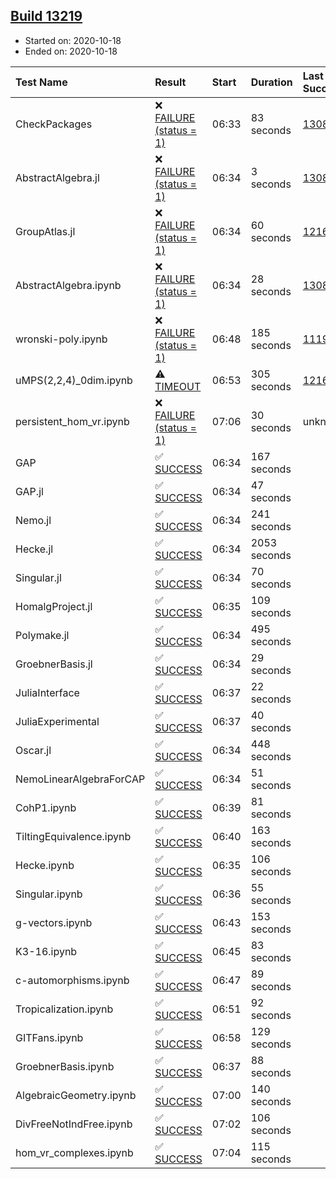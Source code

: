 ## [Build 13219](https://oscarci.mathematik.uni-kl.de/job/oscar/13219/)

* Started on: 2020-10-18
* Ended on: 2020-10-18

| Test Name    | Result | Start | Duration | Last Success | First Failure |
|:-------------|:-------|:------|:---------|:-------------|:--------------|
| CheckPackages | ❌ [FAILURE (status = 1)](https://oscarci.mathematik.uni-kl.de/job/oscar/13219/artifact/logs/build-13219/CheckPackages.log) | 06:33 | 83 seconds | [13085](https://oscarci.mathematik.uni-kl.de/job/oscar/13085/) | [13086](https://oscarci.mathematik.uni-kl.de/job/oscar/13086/) |
| AbstractAlgebra.jl | ❌ [FAILURE (status = 1)](https://oscarci.mathematik.uni-kl.de/job/oscar/13219/artifact/logs/build-13219/AbstractAlgebra.jl.log) | 06:34 | 3 seconds | [13085](https://oscarci.mathematik.uni-kl.de/job/oscar/13085/) | [13086](https://oscarci.mathematik.uni-kl.de/job/oscar/13086/) |
| GroupAtlas.jl | ❌ [FAILURE (status = 1)](https://oscarci.mathematik.uni-kl.de/job/oscar/13219/artifact/logs/build-13219/GroupAtlas.jl.log) | 06:34 | 60 seconds | [12167](https://oscarci.mathematik.uni-kl.de/job/oscar/12167/) | [12168](https://oscarci.mathematik.uni-kl.de/job/oscar/12168/) |
| AbstractAlgebra.ipynb | ❌ [FAILURE (status = 1)](https://oscarci.mathematik.uni-kl.de/job/oscar/13219/artifact/logs/build-13219/AbstractAlgebra.ipynb.log) | 06:34 | 28 seconds | [13085](https://oscarci.mathematik.uni-kl.de/job/oscar/13085/) | [13086](https://oscarci.mathematik.uni-kl.de/job/oscar/13086/) |
| wronski-poly.ipynb | ❌ [FAILURE (status = 1)](https://oscarci.mathematik.uni-kl.de/job/oscar/13219/artifact/logs/build-13219/wronski-poly.ipynb.log) | 06:48 | 185 seconds | [11192](https://oscarci.mathematik.uni-kl.de/job/oscar/11192/) | [11193](https://oscarci.mathematik.uni-kl.de/job/oscar/11193/) |
| uMPS(2,2,4)_0dim.ipynb | ⚠ [TIMEOUT](https://oscarci.mathematik.uni-kl.de/job/oscar/13219/artifact/logs/build-13219/uMPS-2-2-4-_0dim.ipynb.log) | 06:53 | 305 seconds | [12167](https://oscarci.mathematik.uni-kl.de/job/oscar/12167/) | [12168](https://oscarci.mathematik.uni-kl.de/job/oscar/12168/) |
| persistent_hom_vr.ipynb | ❌ [FAILURE (status = 1)](https://oscarci.mathematik.uni-kl.de/job/oscar/13219/artifact/logs/build-13219/persistent_hom_vr.ipynb.log) | 07:06 | 30 seconds | unknown | unknown |
| GAP | ✅ [SUCCESS](https://oscarci.mathematik.uni-kl.de/job/oscar/13219/artifact/logs/build-13219/GAP.log) | 06:34 | 167 seconds |  |  |
| GAP.jl | ✅ [SUCCESS](https://oscarci.mathematik.uni-kl.de/job/oscar/13219/artifact/logs/build-13219/GAP.jl.log) | 06:34 | 47 seconds |  |  |
| Nemo.jl | ✅ [SUCCESS](https://oscarci.mathematik.uni-kl.de/job/oscar/13219/artifact/logs/build-13219/Nemo.jl.log) | 06:34 | 241 seconds |  |  |
| Hecke.jl | ✅ [SUCCESS](https://oscarci.mathematik.uni-kl.de/job/oscar/13219/artifact/logs/build-13219/Hecke.jl.log) | 06:34 | 2053 seconds |  |  |
| Singular.jl | ✅ [SUCCESS](https://oscarci.mathematik.uni-kl.de/job/oscar/13219/artifact/logs/build-13219/Singular.jl.log) | 06:34 | 70 seconds |  |  |
| HomalgProject.jl | ✅ [SUCCESS](https://oscarci.mathematik.uni-kl.de/job/oscar/13219/artifact/logs/build-13219/HomalgProject.jl.log) | 06:35 | 109 seconds |  |  |
| Polymake.jl | ✅ [SUCCESS](https://oscarci.mathematik.uni-kl.de/job/oscar/13219/artifact/logs/build-13219/Polymake.jl.log) | 06:34 | 495 seconds |  |  |
| GroebnerBasis.jl | ✅ [SUCCESS](https://oscarci.mathematik.uni-kl.de/job/oscar/13219/artifact/logs/build-13219/GroebnerBasis.jl.log) | 06:34 | 29 seconds |  |  |
| JuliaInterface | ✅ [SUCCESS](https://oscarci.mathematik.uni-kl.de/job/oscar/13219/artifact/logs/build-13219/JuliaInterface.log) | 06:37 | 22 seconds |  |  |
| JuliaExperimental | ✅ [SUCCESS](https://oscarci.mathematik.uni-kl.de/job/oscar/13219/artifact/logs/build-13219/JuliaExperimental.log) | 06:37 | 40 seconds |  |  |
| Oscar.jl | ✅ [SUCCESS](https://oscarci.mathematik.uni-kl.de/job/oscar/13219/artifact/logs/build-13219/Oscar.jl.log) | 06:34 | 448 seconds |  |  |
| NemoLinearAlgebraForCAP | ✅ [SUCCESS](https://oscarci.mathematik.uni-kl.de/job/oscar/13219/artifact/logs/build-13219/NemoLinearAlgebraForCAP.log) | 06:34 | 51 seconds |  |  |
| CohP1.ipynb | ✅ [SUCCESS](https://oscarci.mathematik.uni-kl.de/job/oscar/13219/artifact/logs/build-13219/CohP1.ipynb.log) | 06:39 | 81 seconds |  |  |
| TiltingEquivalence.ipynb | ✅ [SUCCESS](https://oscarci.mathematik.uni-kl.de/job/oscar/13219/artifact/logs/build-13219/TiltingEquivalence.ipynb.log) | 06:40 | 163 seconds |  |  |
| Hecke.ipynb | ✅ [SUCCESS](https://oscarci.mathematik.uni-kl.de/job/oscar/13219/artifact/logs/build-13219/Hecke.ipynb.log) | 06:35 | 106 seconds |  |  |
| Singular.ipynb | ✅ [SUCCESS](https://oscarci.mathematik.uni-kl.de/job/oscar/13219/artifact/logs/build-13219/Singular.ipynb.log) | 06:36 | 55 seconds |  |  |
| g-vectors.ipynb | ✅ [SUCCESS](https://oscarci.mathematik.uni-kl.de/job/oscar/13219/artifact/logs/build-13219/g-vectors.ipynb.log) | 06:43 | 153 seconds |  |  |
| K3-16.ipynb | ✅ [SUCCESS](https://oscarci.mathematik.uni-kl.de/job/oscar/13219/artifact/logs/build-13219/K3-16.ipynb.log) | 06:45 | 83 seconds |  |  |
| c-automorphisms.ipynb | ✅ [SUCCESS](https://oscarci.mathematik.uni-kl.de/job/oscar/13219/artifact/logs/build-13219/c-automorphisms.ipynb.log) | 06:47 | 89 seconds |  |  |
| Tropicalization.ipynb | ✅ [SUCCESS](https://oscarci.mathematik.uni-kl.de/job/oscar/13219/artifact/logs/build-13219/Tropicalization.ipynb.log) | 06:51 | 92 seconds |  |  |
| GITFans.ipynb | ✅ [SUCCESS](https://oscarci.mathematik.uni-kl.de/job/oscar/13219/artifact/logs/build-13219/GITFans.ipynb.log) | 06:58 | 129 seconds |  |  |
| GroebnerBasis.ipynb | ✅ [SUCCESS](https://oscarci.mathematik.uni-kl.de/job/oscar/13219/artifact/logs/build-13219/GroebnerBasis.ipynb.log) | 06:37 | 88 seconds |  |  |
| AlgebraicGeometry.ipynb | ✅ [SUCCESS](https://oscarci.mathematik.uni-kl.de/job/oscar/13219/artifact/logs/build-13219/AlgebraicGeometry.ipynb.log) | 07:00 | 140 seconds |  |  |
| DivFreeNotIndFree.ipynb | ✅ [SUCCESS](https://oscarci.mathematik.uni-kl.de/job/oscar/13219/artifact/logs/build-13219/DivFreeNotIndFree.ipynb.log) | 07:02 | 106 seconds |  |  |
| hom_vr_complexes.ipynb | ✅ [SUCCESS](https://oscarci.mathematik.uni-kl.de/job/oscar/13219/artifact/logs/build-13219/hom_vr_complexes.ipynb.log) | 07:04 | 115 seconds |  |  |
